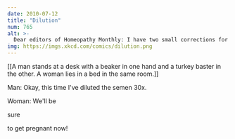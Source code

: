 ```yaml
---
date: 2010-07-12
title: "Dilution"
num: 765
alt: >-
  Dear editors of Homeopathy Monthly: I have two small corrections for your July issue.  One, it's spelled "echinacea", and two, homeopathic medicines are no better than placebos and your entire magazine is a sham.
img: https://imgs.xkcd.com/comics/dilution.png
---
```

[[A man stands at a desk with a beaker in one hand and a turkey baster in the other. A woman lies in a bed in the same room.]]

Man: Okay, this time I've diluted the semen 30x.

Woman: We'll be 

sure

 to get pregnant now!

